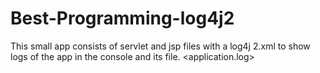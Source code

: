 # Best-Programming-log4j2

This small app consists of servlet and jsp files with a log4j 2.xml to show
logs of the app in the console and its file. <application.log>
